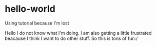 # hello-world
Using tutorial because I'm lost 

Hello I do not know what I'm doing. I am also getting a little frustrated beacause I think I want to do other stuff.  So this is tons of fun:/
